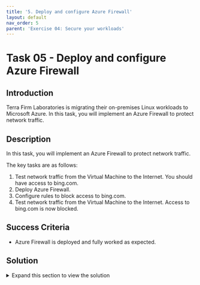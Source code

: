 ```yaml
---
title: '5. Deploy and configure Azure Firewall'
layout: default
nav_order: 5
parent: 'Exercise 04: Secure your workloads'
---
```


# Task 05 - Deploy and configure Azure Firewall

## Introduction

Terra Firm Laboratories is migrating their on-premises Linux workloads to Microsoft Azure. In this task, you will implement an Azure Firewall to protect network traffic.

## Description

In this task, you will implement an Azure Firewall to protect network traffic.

The key tasks are as follows:

1. Test network traffic from the Virtual Machine to the Internet. You should have access to bing.com.
2. Deploy Azure Firewall.
3. Configure rules to block access to bing.com.
4. Test network traffic from the Virtual Machine to the Internet. Access to bing.com is now blocked.

## Success Criteria

* Azure Firewall is deployed and fully worked as expected.

## Solution

<details markdown="block">
<summary>Expand this section to view the solution</summary>

1. Sign-in to the Azure portal **`https://portal.azure.com/`**.

2. In the Azure portal, in the **Search resources, services, and docs** text box at the top of the Azure portal page, type **Network Watcher** and press the **Enter** key.

3. Under **Network diagnostic tools**, select **Connection troubleshoot**

4. On the **Network Watcher | Connection troubleshoot** window, specify the following values:

   |Setting|Value|
   |---|---|
   |Source type|**Virtual Machine**|
   |Virtual Machine|Select the **terrafirmworkloadvm**|
   |Destination type|Select **Specify manually**|
   |URI, FQDN, or IP address|https://www.bing.com|
   |Preferred IP Version|Both|
   |Protocol|Select **TCP**|
   |Destination port|443|
   |Source port|443|
   |Diagnostic tests|**Connectivity, NSG diagnostics, Next hop, Port scanner**|

   >**Note**: Connection should be sucessfull.

5. In the Azure portal, in the **Search resources, services, and docs** text box at the top of the Azure portal page, type **terrafirm-hub-vnet** and press the **Enter** key.

6. Under **Settings**, select **Subnets**.

7. Select **+Subnet** and add a subnet with the name **AzureFirewallSubnet** and the range **10.1.100.0/24**

8. In the Azure portal, in the **Search resources, services, and docs** text box at the top of the Azure portal page, type **Firewalls** and press the **Enter** key.

9. On the **Firewalls** blade, select **+ Create**.

10. On the **Basics** tab of the **Create a firewall** blade, specify the following settings (leave others with their default values):

   |Setting|Value|
   |---|---|
   |Resource group|**YOUR RESOURCE GROUP**|
   |Name|**Hub-fw**|
   |Region|Your Region|
   |Firewall SKU|**Standard**|
   |Firewall management|**Use a Firewall Policy to manage this firewall**|
   |Firewall policy|Select **Add new** <br />Name: **hub-fw-pol**<br />Region: **your region**|
   |Choose a virtual network|select the **Use existing** option and, in the drop-down list, select **terrafirm-hub-vnet**|
   |Public IP address|clck **Add new** and type the name **Hub-fw-PIP** and select **OK**|

11. Select **Review + create** and then select **Create**. 

    >**Note**: Wait for the deployment to complete. This should take about 5 minutes. 

12. In the Azure portal, in the **Search resources, services, and docs** text box at the top of the Azure portal page, type **Resource groups** and press the **Enter** key.

13. On the **Resource groups** blade, in the list of resource group, select **YOUR RESOURCE GROUP** entry.

14. In the list of resources, select the entry representing the **Hub-fw** firewall.

15. On the **Hub-fw** blade, identify the **Private IP** address that was assigned to the firewall.

16. In the Azure portal, in the **Search resources, services, and docs** text box at the top of the Azure portal page, type **Route tables** and press the **Enter** key.

17. On the **Route tables** blade, click **+ Create**.

18. On the **Create route table** blade, specify the following settings:

    |Setting|Value|
    |---|---|
    |Resource group|**YOUR RESOURCE GROUP**|
    |Region| **Your Region**|
    |Name|**Firewall-route**|

19. Click **Review + create**, then click **Create**, and wait for the provisioning to complete. 

20. On the **Route tables** blade, click **Refresh**, and, in the list of route tables, click the **Firewall-route** entry.

21. On the **Firewall-route** blade, in the **Settings** section, click **Subnets** and then, on the **Firewall-route \| Subnets** blade, click **+ Associate**.

22. On the **Associate subnet** blade, specify the following settings:

    |Setting|Value|
    |---|---|
    |Virtual network|**terrafirm-spoke-vnet**|
    |Subnet|**default**|

     >**Note**: Ensure the **default** subnet is selected for this route, otherwise the firewall won't work correctly.

23. Click **OK** to associate the firewall to the virtual network subnet. 

24. Back on the **Firewall-route** blade, in the **Settings** section, click **Routes** and then click **+ Add**. 

25. On the **Add route** blade, specify the following settings:  

    |Setting|Value|
    |---|---|
    |Route name|**FW-DG**|
    |Destination type|**IP Address**|
    |Destination IP addresses/CIDR ranges|**0.0.0.0/0**
    |Next hop type|**Virtual appliance**|
    |Next hop address|the private IP address of the firewall that you identified in the previous when creating the Azure Firewall|

     >**Note**: Azure Firewall is actually a managed service, but virtual appliance works in this situation.
	
26.  Click **Add** to add the route. 


27. Under **Network diagnostic tools**, select **Connection troubleshoot**

28. On the **Network Watcher | Connection troubleshoot** window, specify the following values:

   |Setting|Value|
   |---|---|
   |Source type|**Virtual Machine**|
   |Virtual Machine|Select the **terrafirmworkloadvm**|
   |Destination type|Select **Specify manually**|
   |URI, FQDN, or IP address|https://www.bing.com|
   |Preferred IP Version|Both|
   |Protocol|Select **TCP**|
   |Destination port|443|
   |Source port|443|
   |Diagnostic tests|**Connectivity, NSG diagnostics, Next hop, Port scanner**|

    >**Note**: Connection should be block due to the Azure Firewall.

28. In the Azure portal, navigate back to the **Hub-fw** firewall.

29. On the **Hub-fw** blade, in the **Firewall policy** section, select **hub-fw-pol**.

30. On the **hub-fw-pol** Firewall Policy blade, select **Application rules**, and then click **+ Add a rule collection**.

31. On the **Add a rule collection** blade, specify the following settings (leave others with their default values):

    |Setting|Value|
    |---|---|
    |Name|**App-Coll01**|
    |Priority|**200**|
    |Action|**Allow**|

32. On the **Rules** Section, create a new entry with the following settings (leave others with their default values):

    |Setting|Value|
    |---|---|
    |Name|**AllowBing**|
    |Source type|**IP Address**|
    |Source|**10.2.0.0/24**|
    |Protocol port|**http:80, https:443**|
    |Target FQDNS|**www.bing.com**|

33. Click **Add** to add the Target FQDNs-based application rule.

34. Under **Network diagnostic tools**, select **Connection troubleshoot**

35. On the **Network Watcher | Connection troubleshoot** window, specify the following values:

   |Setting|Value|
   |---|---|
   |Source type|**Virtual Machine**|
   |Virtual Machine|Select the **terrafirmworkloadvm**|
   |Destination type|Select **Specify manually**|
   |URI, FQDN, or IP address|https://www.bing.com|
   |Preferred IP Version|Both|
   |Protocol|Select **TCP**|
   |Destination port|443|
   |Source port|443|
   |Diagnostic tests|**Connectivity, NSG diagnostics, Next hop, Port scanner**|

    >**Note**: Connection should be allowed due to the Azure Firewall rules.

</details>
